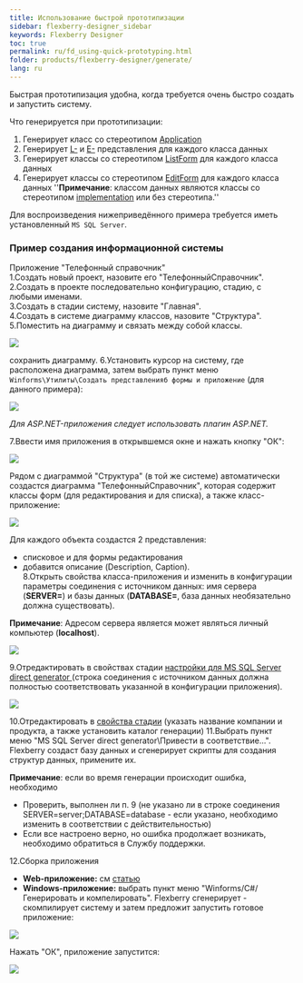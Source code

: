```yaml
---
title: Использование быстрой прототипизации
sidebar: flexberry-designer_sidebar
keywords: Flexberry Designer
toc: true
permalink: ru/fd_using-quick-prototyping.html
folder: products/flexberry-designer/generate/
lang: ru
---
```


Быстрая прототипизация удобна, когда требуется очень быстро создать и запустить систему.

Что генерируется при прототипизации:
1. Генерирует класс со стереотипом [Application](fd_application.html)
2. Генерирует [L-](l-view.html) и [E-](fd_e-view.html) представления для каждого класса данных
3. Генерирует классы со стереотипом [ListForm](fd_listform.html) для каждого класса данных
4. Генерирует классы со стереотипом [EditForm](fd_editform.html) для каждого класса данных
''__Примечание__: классом данных являются классы со стереотипом [implementation](fd_data-classes.html) или без стереотипа.''

Для воспроизведения нижеприведённого примера требуется иметь установленный `MS SQL Server`.

### Пример создания информационной системы

Приложение "Телефонный справочник"  
1.Создать новый проект, назовите его "ТелефонныйСправочник".  
2.Создать в проекте последовательно конфигурацию, стадию, с любыми именами.  
3.Создать в стадии систему, назовите "Главная".   
4.Создать в системе диаграмму классов, назовите "Структура".   
5.Поместить на диаграмму и связать между собой классы.

![](/images/pages/products/flexberry-designer/generate/phonebook1.png)

сохранить диаграмму. 
6.Установить курсор на систему, где расположена диаграмма, затем выбрать пункт меню `Winforms\Утилиты\Создать представленияб формы и приложение` (для данного примера):

![](/images/pages/products/flexberry-designer/generate/startprototyping.png)

*Для ASP.NET-приложения следует использовать плагин ASP.NET.*

7.Ввести имя приложения в открывшемся окне и нажать кнопку "ОК":

![](/images/pages/products/flexberry-designer/generate/startprototyping1.png)

Рядом с диаграммой "Структура" (в той же системе) автоматически создастся диаграмма "ТелефонныйСправочник", которая содержит классы форм (для редактирования и для списка), а также класс-приложение:

![](/images/pages/products/flexberry-designer/generate/phonebook2.png)

Для каждого объекта создастся 2 представления:
* списковое и для формы редактирования
* добавится описание (Description, Caption).  
8.Открыть свойства класса-приложения и изменить в конфигурации параметры соединения с источником данных: имя сервера (**SERVER=**) и базы данных (**DATABASE=**, база данных необязательно должна существовать).

__Примечание__: Адресом сервера является может являться личный компьютер (**localhost**). 

![](/images/pages/products/flexberry-designer/generate/configprops.png)

9.Отредактировать в свойствах стадии [настройки для MS SQL Server direct generator ](fd_configure-ms-sql-generator.html) (строка соединения с источником данных должна полностью соответствовать указанной в конфигурации приложения).

![](/images/pages/products/flexberry-designer/generate/configbase.png)

10.Отредактировать в [свойства стадии](fd_configure-ms-sql-generator.html) (указать название компании и продукта, а также установить каталог генерации)
11.Выбрать пункт меню "MS SQL Server direct generator\Привести в соответствие...". Flexberry создаст базу данных и сгенерирует скрипты для создания структур данных, примените их.

__Примечание__: если во время генерации происходит ошибка, необходимо
* Проверить, выполнен ли п. 9 (не указано ли в строке соединения SERVER=server;DATABASE=database - если указано, необходимо изменить в соответствии с действительностью)
* Если все настроено верно, но ошибка продолжает возникать, необходимо обратиться в Службу поддержки.

12.Сборка приложения
*  **Web-приложение:** см [статью](fa_asp-net-generator.html)
* **Windows-приложение:** выбрать пункт меню "Winforms/C#/Генерировать и компелировать". Flexberry сгенерирует - скомпилирует систему и затем предложит запустить готовое приложение:

![](/images/pages/products/flexberry-designer/generate/startapp.png)

Нажать "ОК", приложение запустится:

![](/images/pages/products/flexberry-designer/generate/phonebookapp.png)

